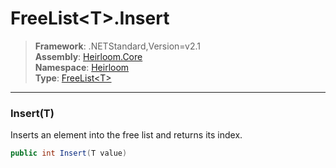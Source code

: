# FreeList\<T>.Insert

> **Framework**: .NETStandard,Version=v2.1  
> **Assembly**: [Heirloom.Core][0]  
> **Namespace**: [Heirloom][0]  
> **Type**: [FreeList\<T>][1]

--------------------------------------------------------------------------------

### Insert(T)

Inserts an element into the free list and returns its index.

```cs
public int Insert(T value)
```

[0]: ../Heirloom.Core.md
[1]: Heirloom.FreeList[T].md
